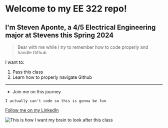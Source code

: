 # Welcome to my EE 322 repo!
## I'm **Steven Aponte**, a 4/5 Electrical Engineering major at Stevens this Spring 2024

> Bear with me while I *try* to remember how to code properly and handle Github

I want to:
1. Pass this class
2. Learn how to properly navigate Github

-----------------------------------
- Join me on this journey

`I actually can't code so this is gonna be fun`

[Follow me on my LinkedIn](https://www.linkedin.com/in/steven-aponte/)

![This is how I want my brain to look after this class](https://github.com/StevenAponte815/CPE322/assets/85426937/71a79837-a6a7-41f7-8242-cd914fc8e36e)

